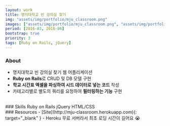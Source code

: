 ```yaml
---
layout: work
title: 명지대학교 빈 강의실 찾기
img: "assets/img/portfolio/mju_classroom.png"
images: ["assets/img/portfolio/mju_classroom.png", "assets/img/portfolio/mju_classroom2.png", "assets/img/portfolio/mju_classroom3.png"]
period: [2016-03, 2016-06]
bootstrap: true
priority: 3
tags: [Ruby on Rails, jQuery]
---
```


### About
* 명지대학교 빈 강의실 찾기 웹 어플리케이션
* **Ruby on Rails**로 CRUD 및 DB 모델 구현
* **학교 시간표 엑셀을 파싱하여 시드 데이터로 넣는 코드** 작성  
* 카테고리별로 별도의 쿼리를 요청하여 **필터링하는 기능** 구현 

<br>
### Skills
<span class="badge badge-dark">Ruby on Rails</span>
<span class="badge badge-dark">jQuery</span>
<span class="badge badge-dark">HTML/CSS</span>

<br>
### Resources
- [Site](http://mju-classroom.herokuapp.com){: target="_blank" } - Heroku 무료 서버라서 최초 로딩 시간이 길어요 😭

